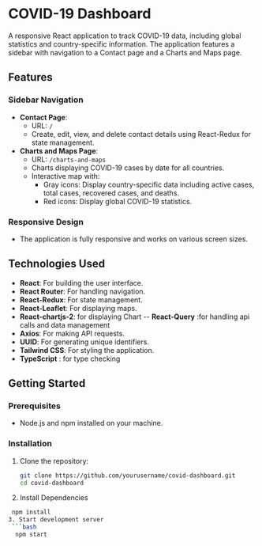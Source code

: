 # COVID-19 Dashboard

A responsive React application to track COVID-19 data, including global statistics and country-specific information. The application features a sidebar with navigation to a Contact page and a Charts and Maps page.

## Features

### Sidebar Navigation
- **Contact Page**: 
  - URL: `/`
  - Create, edit, view, and delete contact details using React-Redux for state management.
- **Charts and Maps Page**:
  - URL: `/charts-and-maps`
  - Charts displaying COVID-19 cases by date for all countries.
  - Interactive map with:
    - Gray icons: Display country-specific data including active cases, total cases, recovered cases, and deaths.
    - Red icons: Display global COVID-19 statistics.

### Responsive Design
- The application is fully responsive and works on various screen sizes.

## Technologies Used
- **React**: For building the user interface.
- **React Router**: For handling navigation.
- **React-Redux**: For state management.
- **React-Leaflet**: For displaying maps.
- **React-chartjs-2**: for displaying Chart
-- **React-Query** :for handling api calls and data management 
- **Axios**: For making API requests.
- **UUID**: For generating unique identifiers.
- **Tailwind CSS**: For styling the application.
- **TypeScript** : for type checking

## Getting Started

### Prerequisites
- Node.js and npm installed on your machine.

### Installation
1. Clone the repository:
   ```bash
   git clone https://github.com/yourusername/covid-dashboard.git
   cd covid-dashboard
2. Install Dependencies
  ```bash    
   npm install
3. Start development server
   ```bash
    npm start



